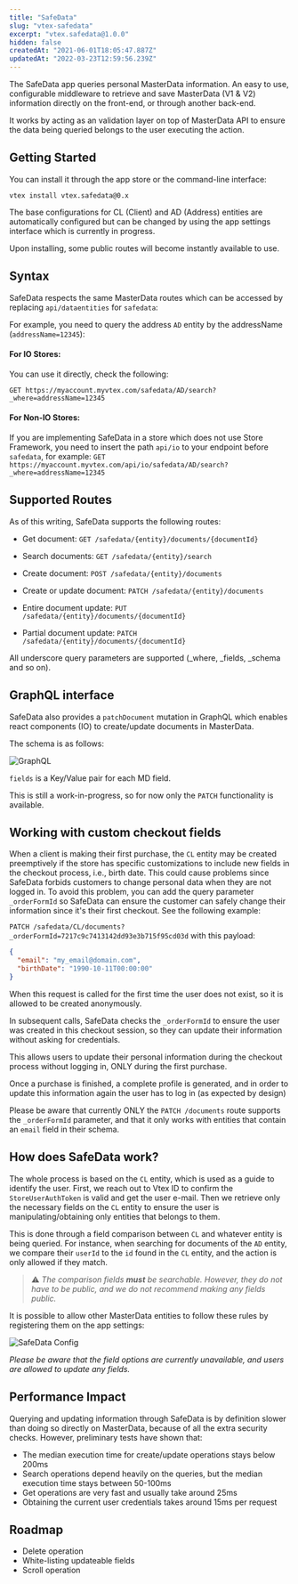 ```yaml
---
title: "SafeData"
slug: "vtex-safedata"
excerpt: "vtex.safedata@1.0.0"
hidden: false
createdAt: "2021-06-01T18:05:47.887Z"
updatedAt: "2022-03-23T12:59:56.239Z"
---
```

The SafeData app queries personal MasterData information. An easy to use, configurable middleware to retrieve and save MasterData (V1 & V2) information directly on the front-end, or through another back-end.

It works by acting as an validation layer on top of MasterData API to ensure the data being queried belongs to the user executing the action.

## Getting Started

You can install it through the app store or the command-line interface:

```
vtex install vtex.safedata@0.x
```

The base configurations for CL (Client) and AD (Address) entities are automatically configured but can be changed by using the app settings interface which is currently in progress.

Upon installing, some public routes will become instantly available to use.

## Syntax

SafeData respects the same MasterData routes which can be accessed by replacing `api/dataentities` for `safedata`:

For example, you need to query the address `AD` entity by the addressName (`addressName=12345`):

#### For IO Stores:
You can use it directly, check the following:

`GET https://myaccount.myvtex.com/safedata/AD/search?_where=addressName=12345`

#### For Non-IO Stores:

If you are implementing SafeData in a store which does not use Store Framework, you need to insert the path `api/io` to your endpoint before `safedata`, for example:
`GET https://myaccount.myvtex.com/api/io/safedata/AD/search?_where=addressName=12345`

## Supported Routes

As of this writing, SafeData supports the following routes:

- Get document:
`GET /safedata/{entity}/documents/{documentId}`

- Search documents:
`GET /safedata/{entity}/search`

- Create document:
`POST /safedata/{entity}/documents`

- Create or update document:
`PATCH /safedata/{entity}/documents`

- Entire document update:
`PUT /safedata/{entity}/documents/{documentId}`

- Partial document update:
`PATCH /safedata/{entity}/documents/{documentId}`

All underscore query parameters are supported (_where, _fields, _schema and so on).

## GraphQL interface

SafeData also provides a `patchDocument` mutation in GraphQL which enables react components (IO) to create/update documents in MasterData. 

The schema is as follows:

![GraphQL](https://user-images.githubusercontent.com/1629129/127065235-fcf682d2-4b15-42d2-8d9b-b7b2df7d1d81.png)

`fields` is a Key/Value pair for each MD field.

This is still a work-in-progress, so for now only the `PATCH` functionality is available.

## Working with custom checkout fields

When a client is making their first purchase, the `CL` entity may be created preemptively if the store has specific customizations to include new fields in the checkout process, i.e., birth date. This could cause problems since SafeData forbids customers to change personal data when they are not logged in. To avoid this problem, you can add the query parameter `_orderFormId` so SafeData can ensure the customer can safely change their information since it's their first checkout. See the following example:

`PATCH /safedata/CL/documents?_orderFormId=7217c9c7413142dd93e3b715f95cd03d` with this payload:
```json
{
  "email": "my_email@domain.com",
  "birthDate": "1990-10-11T00:00:00"
}
```

When this request is called for the first time the user does not exist, so it is allowed to be created anonymously.

In subsequent calls, SafeData checks the `_orderFormId` to ensure the user was created in this checkout session, so they can update their information without asking for credentials.

This allows users to update their personal information during the checkout process without logging in, ONLY during the first purchase.

Once a purchase is finished, a complete profile is generated, and in order to update this information again the user has to log in (as expected by design)

Please be aware that currently ONLY the `PATCH /documents` route supports the `_orderFormId` parameter, and that it only works with entities that contain an `email` field in their schema.

## How does SafeData work?

The whole process is based on the `CL` entity, which is used as a guide to identify the user. First, we reach out to Vtex ID to confirm the `StoreUserAuthToken` is valid and get the user e-mail. Then we retrieve only the necessary fields on the `CL` entity to ensure the user is manipulating/obtaining only entities that belongs to them.

This is done through a field comparison between `CL` and whatever entity is being queried. For instance, when searching for documents of the `AD` entity, we compare their `userId` to the `id` found in the `CL` entity, and the action is only allowed if they match.

> ⚠️ *The comparison fields **must** be searchable. However, they do not have to be public, and we do not recommend making any fields public.*

It is possible to allow other MasterData entities to follow these rules by registering them on the app settings:

![SafeData Config](https://user-images.githubusercontent.com/1629129/119353802-b9405d80-bc79-11eb-95b2-9cbc5574fb0a.png)

*Please be aware that the field options are currently unavailable, and users are allowed to update any fields.*

## Performance Impact

Querying and updating information through SafeData is by definition slower than doing so directly on MasterData, because of all the extra security checks. However, preliminary tests have shown that:
- The median execution time for create/update operations stays below 200ms
- Search operations depend heavily on the queries, but the median execution time stays between 50-100ms
- Get operations are very fast and usually take around 25ms
- Obtaining the current user credentials takes around 15ms per request

## Roadmap

- Delete operation
- White-listing updateable fields
- Scroll operation